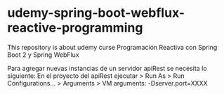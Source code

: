 # udemy-spring-boot-webflux-reactive-programming
This repository is about udemy curse Programación Reactiva con Spring Boot 2 y Spring WebFlux

Para agregar nuevas instancias de un servidor apiRest se necesita lo siguiente: En el proyecto del apiRest ejecutar > Run As > Run Configurations... > Arguments > VM arguments: -Dserver.port=XXXX